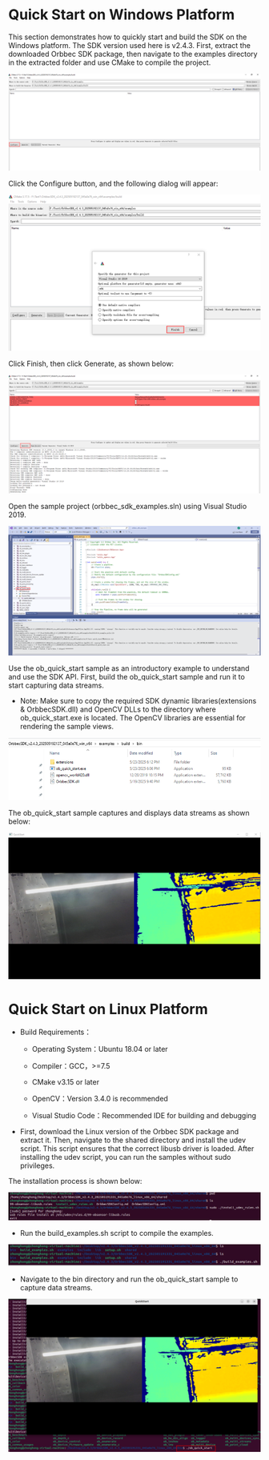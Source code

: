 
# Quick Start on Windows Platform

This section demonstrates how to quickly start and build the SDK on the Windows platform. The SDK version used here is v2.4.3. First, extract the downloaded Orbbec SDK package, then navigate to the examples directory in the extracted folder and use CMake to compile the project.

![image.png](../Images/CMake_Compile_1.png)

Click the Configure button, and the following dialog will appear:

![image.png](../Images/CMake_Compile_2.png)

Click Finish, then click Generate, as shown below:

![image.png](../Images/CMake_Compile_3.png)

Open the sample project (orbbec_sdk_examples.sln) using Visual Studio 2019.

![image.png](../Images/CMake_Compile_4.png)

Use the ob_quick_start sample as an introductory example to understand and use the SDK API. First, build the ob_quick_start sample and run it to start capturing data streams.

- Note:
 Make sure to copy the required SDK dynamic libraries(extensions & OrbbecSDK.dll) and OpenCV DLLs to the directory where ob_quick_start.exe is located. The OpenCV libraries are essential for rendering the sample views.

![image.png](../Images/CMake_Compile_5.png)

The ob_quick_start sample captures and displays data streams as shown below:

![image.png](../Images/Quick_Start_Sample.png)

# Quick Start on Linux Platform

*   Build Requirements：
    
    * Operating System：Ubuntu 18.04 or later
        
    * Compiler：GCC，>=7.5
        
    * CMake v3.15 or later
        
    * OpenCV：Version 3.4.0 is recommended
        
    * Visual Studio Code：Recommended IDE for building and debugging
        

- First, download the Linux version of the Orbbec SDK package and extract it.
Then, navigate to the shared directory and install the udev script.
This script ensures that the correct libusb driver is loaded. 
After installing the udev script, you can run the samples without sudo privileges.

The installation process is shown below:
    

![image.png](../Images/Linux_Compile_1.png)

- Run the build_examples.sh script to compile the examples.
    

![image.png](../Images/Linux_Compile_2.png)

- Navigate to the bin directory and run the ob_quick_start sample to capture data streams.
    

![image.png](../Images/Linux_Quick_Start.png)
